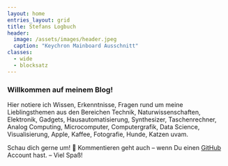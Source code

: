 ```yaml
---
layout: home
entries_layout: grid
title: Stefans Logbuch
header:
  image: /assets/images/header.jpeg
  caption: "Keychron Mainboard Ausschnitt"
classes:
  - wide
  - blocksatz
---
```


### Willkommen auf meinem Blog!

Hier notiere ich Wissen, Erkenntnisse, Fragen rund um meine Lieblingsthemen aus den Bereichen Technik, Naturwissenschaften, Elektronik, Gadgets, Hausautomatisierung, Synthesizer, Taschenrechner, Analog Computing, Microcomputer, Computergrafik, Data Science, Visualisierung, Apple, Kaffee, Fotografie, Hunde, Katzen uvam.  

Schau dich gerne um! 🤗 Kommentieren geht auch – wenn Du einen [GitHub](https://github.com) Account hast. – Viel Spaß!
